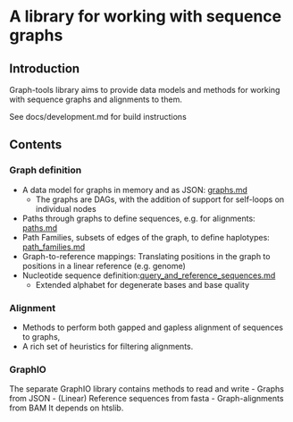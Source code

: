 # A library for working with sequence graphs

## Introduction

Graph-tools library aims to provide data models and methods for working with sequence graphs and alignments to them.

See docs/development.md for build instructions

## Contents

### Graph definition
- A data model for graphs in memory and as JSON: [graphs.md](docs/graphs.md)
    - The graphs are DAGs, with the addition of support for self-loops on individual nodes
- Paths through graphs to define sequences, e.g. for alignments: [paths.md](docs/paths.md)
- Path Families, subsets of edges of the graph, to define haplotypes: [path_families.md](docs/path_families.md)
- Graph-to-reference mappings: Translating positions in the graph to positions in a linear reference (e.g. genome)
- Nucleotide sequence definition:[query_and_reference_sequences.md](docs/query_and_reference_sequences.md)
    - Extended alphabet for degenerate bases and base quality

### Alignment
- Methods to perform both gapped and gapless alignment of sequences to graphs,
- A rich set of heuristics for filtering alignments.

### GraphIO
The separate GraphIO library contains methods to read and write
    - Graphs from JSON
    - (Linear) Reference sequences from fasta
    - Graph-alignments from BAM
It depends on htslib.